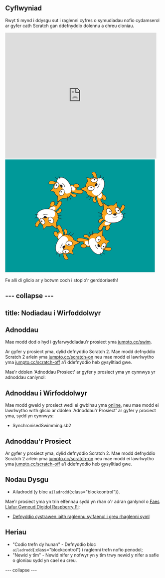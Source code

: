 ## Cyflwyniad

Rwyt ti mynd i ddysgu sut i raglenni cyfres o symudiadau nofio cydamserol ar gyfer cath Scratch gan ddefnyddio dolennu a chreu cloniau. 

<div class="scratch-preview">
  <iframe allowtransparency="true" width="485" height="402" src="https://scratch.mit.edu/projects/embed/113149575/?autostart=false" frameborder="0"></iframe>
  <img src="images/swim-final.png">
</div>

Fe alli di glicio ar y botwm coch i stopio'r gerddoriaeth!

--- collapse ---
---
title: Nodiadau i Wirfoddolwyr
---

## Adnoddau

Mae modd dod o hyd i gyfarwyddiadau'r prosiect yma [jumpto.cc/swim](http://jumpto.cc/swim). 

Ar gyfer y prosiect yma, dylid defnyddio Scratch 2.  Mae modd defnyddio Scratch 2 arlein yma [jumpto.cc/scratch-on](http://jumpto.cc/scratch-on) neu mae modd ei lawrlwytho yma [jumpto.cc/scratch-off](http://jumpto.cc/scratch-off) a'i ddefnyddio heb gysylltiad gwe.

Mae'r ddolen 'Adnoddau Prosiect' ar gyfer y prosiect yma yn cynnwys yr adnoddau canlynol:

## Adnoddau i Wirfoddolwyr

Mae modd gweld y prosiect wedi ei gwblhau yma <a href="http://scratch.mit.edu/projects/113149575/#editor">online</a>, neu mae modd ei lawrlwytho wrth glicio ar ddolen 'Adnoddau'r Prosiect' ar gyfer y prosiect yma, sydd yn cynnwys:

+ SynchronisedSwimming.sb2

## Adnoddau'r Prosiect

Ar gyfer y prosiect yma, dylid defnyddio Scratch 2.  Mae modd defnyddio Scratch 2 arlein yma [jumpto.cc/scratch-on](http://jumpto.cc/scratch-on) neu mae modd ei lawrlwytho yma [jumpto.cc/scratch-off](http://jumpto.cc/scratch-off) a'i ddefnyddio heb gysylltiad gwe.

## Nodau Dysgu
+ Ailadrodd (y bloc `ailadrodd`{:class="blockcontrol"}). 

Mae'r prosiect yma yn trin elfennau sydd yn rhan o'r adran ganlynol o [Faes Llafur Gwneud Digidol Raspberry Pi](http://rpf.io/curriculum):

+ [Defnyddio cystrawen iaith raglennu sylfaenol i greu rhaglenni syml](https://www.raspberrypi.org/curriculum/programming/creator)

## Heriau
+ "Codio trefn dy hunan" - Defnyddio bloc `ailadrodd`{:class="blockcontrol"} i raglenni trefn nofio penodol; 
+ "Newid y tîm" - Newid nifer y nofwyr yn y tîm trwy newid y nifer a safle o gloniau sydd yn cael eu creu.

--- collapse ---
